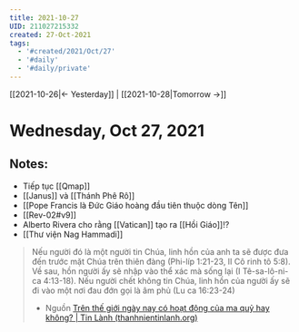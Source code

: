 ```yaml
---
title: 2021-10-27
UID: 211027215332
created: 27-Oct-2021
tags:
  - '#created/2021/Oct/27'
  - '#daily'
  - '#daily/private'
---
```

[[2021-10-26|<- Yesterday]] | [[2021-10-28|Tomorrow ->]]
# Wednesday, Oct 27, 2021

## Notes:

- Tiếp tục [[Qmap]]
- [[Janus]] và [[Thánh Phê Rô]]
- [[Pope Francis là Đức Giáo hoàng đầu tiên thuộc dòng Tên]]
- [[Rev-02#v9]]
- Alberto Rivera cho rằng [[Vatican]] tạo ra [[Hồi Giáo]]!?
- [[Thư viện Nag Hammadi]]

> Nếu người đó là một người tin Chúa, linh hồn của anh ta sẽ được đưa đến trước mặt Chúa trên thiên đàng (Phi-líp 1:21-23, II Cô rinh tô 5:8). Về sau, hồn người ấy sẽ nhập vào thể xác mà sống lại (I Tê-sa-lô-ni-ca 4:13-18). Nếu người chết không tin Chúa, linh hồn của người ấy sẽ đi vào một nơi đau đớn gọi là âm phủ (Lu ca 16:23-24)
> - Nguồn [Trên thế giới ngày nay có hoạt động của ma quỷ hay không? | Tin Lành (thanhnientinlanh.org)](https://www.thanhnientinlanh.org/c-577-tren-the-gioi-ngay-nay-co-hoat-dong-cua-ma-quy-hay-khong.html)
